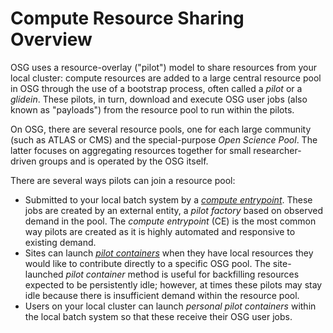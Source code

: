 
Compute Resource Sharing Overview
=================================

OSG uses a resource-overlay ("pilot") model to share resources from your local cluster:
compute resources are added to a large central resource pool in OSG through the use of a bootstrap process, often called a
_pilot_ or a _glidein_.
These pilots, in turn, download and execute OSG user jobs (also known as "payloads") from the resource pool to run within the pilots.

On OSG, there are several resource pools, one for each large community (such as ATLAS or CMS) and the special-purpose
_Open Science Pool_.
The latter focuses on aggregating resources together for small researcher-driven groups and is operated by the OSG
itself.

There are several ways pilots can join a resource pool:

* Submitted to your local batch system by a [*compute entrypoint*](../compute-element/htcondor-ce-overview.md).
  These jobs are created by an external entity, a *pilot factory* based on observed demand in the pool. The
  *compute entrypoint* (CE) is the most common way pilots are created as it is highly automated and responsive
  to existing demand.
* Sites can launch [*pilot containers*](os-backfill-containers.md) when they have local resources they
  would like to contribute directly to a specific OSG pool. The site-launched *pilot container* method is useful
  for backfilling resources expected to be persistently idle; however, at times these pilots may stay idle
  because there is insufficient demand within the resource pool.
* Users on your local cluster can launch *personal pilot containers* within the local batch system so that these
  receive their OSG user jobs.


